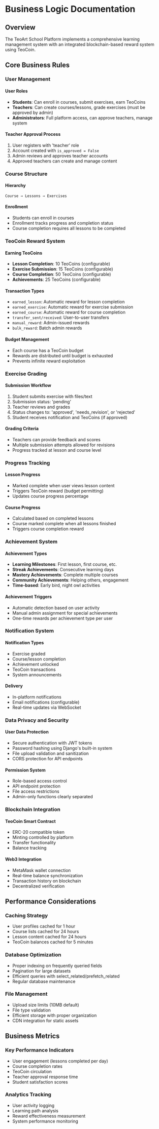 # Business Logic Documentation

## Overview

The TeoArt School Platform implements a comprehensive learning management system with an integrated blockchain-based reward system using TeoCoin.

## Core Business Rules

### User Management

#### User Roles
- **Students**: Can enroll in courses, submit exercises, earn TeoCoins
- **Teachers**: Can create courses/lessons, grade exercises (must be approved by admin)
- **Administrators**: Full platform access, can approve teachers, manage system

#### Teacher Approval Process
1. User registers with 'teacher' role
2. Account created with `is_approved = False`
3. Admin reviews and approves teacher accounts
4. Approved teachers can create and manage content

### Course Structure

#### Hierarchy
```
Course → Lessons → Exercises
```

#### Enrollment
- Students can enroll in courses
- Enrollment tracks progress and completion status
- Course completion requires all lessons to be completed

### TeoCoin Reward System

#### Earning TeoCoins
- **Lesson Completion**: 10 TeoCoins (configurable)
- **Exercise Submission**: 15 TeoCoins (configurable)
- **Course Completion**: 50 TeoCoins (configurable)
- **Achievements**: 25 TeoCoins (configurable)

#### Transaction Types
- `earned_lesson`: Automatic reward for lesson completion
- `earned_exercise`: Automatic reward for exercise submission
- `earned_course`: Automatic reward for course completion
- `transfer_sent/received`: User-to-user transfers
- `manual_reward`: Admin-issued rewards
- `bulk_reward`: Batch admin rewards

#### Budget Management
- Each course has a TeoCoin budget
- Rewards are distributed until budget is exhausted
- Prevents infinite reward exploitation

### Exercise Grading

#### Submission Workflow
1. Student submits exercise with files/text
2. Submission status: 'pending'
3. Teacher reviews and grades
4. Status changes to: 'approved', 'needs_revision', or 'rejected'
5. Student receives notification and TeoCoins (if approved)

#### Grading Criteria
- Teachers can provide feedback and scores
- Multiple submission attempts allowed for revisions
- Progress tracked at lesson and course level

### Progress Tracking

#### Lesson Progress
- Marked complete when user views lesson content
- Triggers TeoCoin reward (budget permitting)
- Updates course progress percentage

#### Course Progress
- Calculated based on completed lessons
- Course marked complete when all lessons finished
- Triggers course completion reward

### Achievement System

#### Achievement Types
- **Learning Milestones**: First lesson, first course, etc.
- **Streak Achievements**: Consecutive learning days
- **Mastery Achievements**: Complete multiple courses
- **Community Achievements**: Helping others, engagement
- **Time-based**: Early bird, night owl activities

#### Achievement Triggers
- Automatic detection based on user activity
- Manual admin assignment for special achievements
- One-time rewards per achievement type per user

### Notification System

#### Notification Types
- Exercise graded
- Course/lesson completion
- Achievement unlocked
- TeoCoin transactions
- System announcements

#### Delivery
- In-platform notifications
- Email notifications (configurable)
- Real-time updates via WebSocket

### Data Privacy and Security

#### User Data Protection
- Secure authentication with JWT tokens
- Password hashing using Django's built-in system
- File upload validation and sanitization
- CORS protection for API endpoints

#### Permission System
- Role-based access control
- API endpoint protection
- File access restrictions
- Admin-only functions clearly separated

### Blockchain Integration

#### TeoCoin Smart Contract
- ERC-20 compatible token
- Minting controlled by platform
- Transfer functionality
- Balance tracking

#### Web3 Integration
- MetaMask wallet connection
- Real-time balance synchronization
- Transaction history on blockchain
- Decentralized verification

## Performance Considerations

### Caching Strategy
- User profiles cached for 1 hour
- Course lists cached for 24 hours
- Lesson content cached for 24 hours
- TeoCoin balances cached for 5 minutes

### Database Optimization
- Proper indexing on frequently queried fields
- Pagination for large datasets
- Efficient queries with select_related/prefetch_related
- Regular database maintenance

### File Management
- Upload size limits (10MB default)
- File type validation
- Efficient storage with proper organization
- CDN integration for static assets

## Business Metrics

### Key Performance Indicators
- User engagement (lessons completed per day)
- Course completion rates
- TeoCoin circulation
- Teacher approval response time
- Student satisfaction scores

### Analytics Tracking
- User activity logging
- Learning path analysis
- Reward effectiveness measurement
- System performance monitoring
